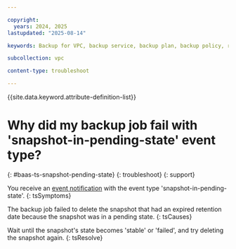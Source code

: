 ```yaml
---

copyright:
  years: 2024, 2025
lastupdated: "2025-08-14"

keywords: Backup for VPC, backup service, backup plan, backup policy, restore, restore volume, restore data

subcollection: vpc

content-type: troubleshoot

---
```


{{site.data.keyword.attribute-definition-list}}

# Why did my backup job fail with 'snapshot-in-pending-state' event type?
{: #baas-ts-snapshot-pending-state}
{: troubleshoot}
{: support} 

You receive an [event notification](/docs/vpc?topic=vpc-event-notifications-events#event-notifications-list) with the event type 'snapshot-in-pending-state'.
{: tsSymptoms}

The backup job failed to delete the snapshot that had an expired retention date because the snapshot was in a pending state.
{: tsCauses}

Wait until the snapshot's state becomes 'stable' or 'failed', and try deleting the snapshot again.
{: tsResolve}
